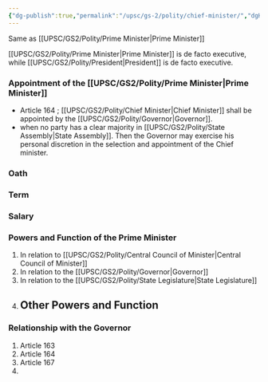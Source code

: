 ```yaml
---
{"dg-publish":true,"permalink":"/upsc/gs-2/polity/chief-minister/","dgHomeLink":true,"dgPassFrontmatter":false}
---
```


Same as [[UPSC/GS2/Polity/Prime Minister|Prime Minister]]

[[UPSC/GS2/Polity/Prime Minister|Prime Minister]] is de facto executive, while [[UPSC/GS2/Polity/President|President]] is de facto executive. 
### Appointment of the [[UPSC/GS2/Polity/Prime Minister|Prime Minister]]
- Article 164 ; [[UPSC/GS2/Polity/Chief Minister|Chief Minister]] shall be appointed by the [[UPSC/GS2/Polity/Governor|Governor]]. 
- when no party has a clear majority in [[UPSC/GS2/Polity/State Assembly|State Assembly]]. Then the Governor may exercise his personal discretion in the selection and appointment of the Chief minister. 

### Oath 
### Term
### Salary
### Powers and Function of the Prime Minister
1. In relation to [[UPSC/GS2/Polity/Central Council of Minister|Central Council of Minister]]
2. In relation to the [[UPSC/GS2/Polity/Governor|Governor]]
3. In relation to the [[UPSC/GS2/Polity/State Legislature|State Legislature]]
4. Other Powers and Function
	- 


### Relationship with the Governor
1. Article 163
2. Article 164
3. Article 167
4. 